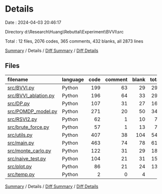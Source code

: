 # Details

Date : 2024-04-03 20:46:17

Directory d:\\Research\\Huang\\Rebuttal\\Experiment\\BVVI\\src

Total : 12 files,  2076 codes, 365 comments, 432 blanks, all 2873 lines

[Summary](results.md) / Details / [Diff Summary](diff.md) / [Diff Details](diff-details.md)

## Files
| filename | language | code | comment | blank | total |
| :--- | :--- | ---: | ---: | ---: | ---: |
| [src/BVVI.py](/src/BVVI.py) | Python | 199 | 63 | 29 | 291 |
| [src/BVVI_ablation.py](/src/BVVI_ablation.py) | Python | 196 | 64 | 33 | 293 |
| [src/DP.py](/src/DP.py) | Python | 107 | 31 | 27 | 165 |
| [src/POMDP_model.py](/src/POMDP_model.py) | Python | 271 | 20 | 50 | 341 |
| [src/RSVI2.py](/src/RSVI2.py) | Python | 62 | 1 | 10 | 73 |
| [src/brute_force.py](/src/brute_force.py) | Python | 57 | 1 | 13 | 71 |
| [src/utils.py](/src/utils.py) | Python | 407 | 38 | 104 | 549 |
| [src/main.py](/src/main.py) | Python | 463 | 74 | 78 | 615 |
| [src/monte_carlo.py](/src/monte_carlo.py) | Python | 122 | 31 | 29 | 182 |
| [src/naive_test.py](/src/naive_test.py) | Python | 104 | 21 | 31 | 156 |
| [src/plot.py](/src/plot.py) | Python | 86 | 21 | 24 | 131 |
| [src/temp.py](/src/temp.py) | Python | 2 | 0 | 4 | 6 |

[Summary](results.md) / Details / [Diff Summary](diff.md) / [Diff Details](diff-details.md)